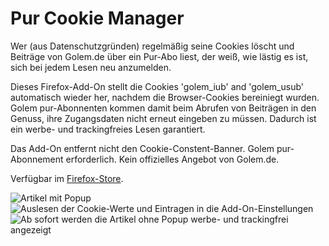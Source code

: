 # Pur Cookie Manager

Wer (aus Datenschutzgründen) regelmäßig seine Cookies löscht und Beiträge von Golem.de über ein Pur-Abo liest, der weiß, wie lästig es ist, sich bei jedem  Lesen neu anzumelden.

Dieses Firefox-Add-On stellt die Cookies 'golem_iub' and 'golem_usub' automatisch wieder her, nachdem die Browser-Cookies bereiniegt wurden. Golem pur-Abonnenten kommen damit beim Abrufen von Beiträgen in den Genuss, ihre Zugangsdaten nicht erneut eingeben zu müssen. Dadurch ist ein werbe- und trackingfreies Lesen garantiert.

Das Add-On entfernt nicht den Cookie-Constent-Banner. Golem pur-Abonnement erforderlich. Kein offizielles Angebot von Golem.de.

Verfügbar im [Firefox-Store](https://addons.mozilla.org/de/firefox/addon/pur-cookie-manager/).

![Artikel mit Popup](https://addons.cdn.mozilla.net/user-media/previews/full/245/245729.png)
![Auslesen der Cookie-Werte und Eintragen in die Add-On-Einstellungen](https://addons.cdn.mozilla.net/user-media/previews/full/245/245730.png)
![Ab sofort werden die Artikel ohne Popup werbe- und trackingfrei angezeigt](https://addons.cdn.mozilla.net/user-media/previews/full/245/245731.png)
